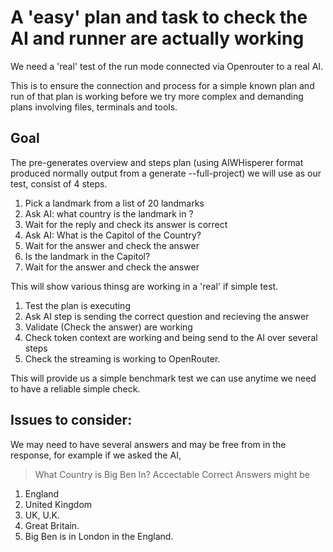 # A 'easy' plan and task to check the AI and runner are actually working

We need a 'real' test of the run mode connected via Openrouter to a real AI.

This is to ensure the connection and process for a simple known plan and run of that plan is working before we try more complex and demanding plans involving files, terminals and tools.

## Goal

The pre-generates overview and steps plan (using AIWHisperer format produced normally output from a generate --full-project) we will use as our test, consist of 4 steps.

1. Pick a landmark from a list of 20 landmarks
2. Ask AI: what country is the landmark in ?
3. Wait for the reply and check its answer is correct
4. Ask AI: What is the Capitol of the Country?
5. Wait for the answer and check the answer
6. Is the landmark in the Capitol?
7. Wait for the answer and check the answer

This will show various thinsg are working in a 'real' if simple test.

1. Test the plan is executing
2. Ask AI step is sending the correct question and recieving the answer
3. Validate (Check the answer) are working
4. Check token context are working and being send to the AI over several steps
5. Check the streaming is working to OpenRouter.

This will provide us a simple benchmark test we can use anytime we need to have a reliable simple check.

## Issues to consider:
We may need to have several answers and may be free from in the response, for example if we asked the AI, 
> What Country is Big Ben In?
Accectable Correct Answers might be
1. England
2. United Kingdom
4. UK, U.K.
3. Great Britain.
4. Big Ben is in London in the England.